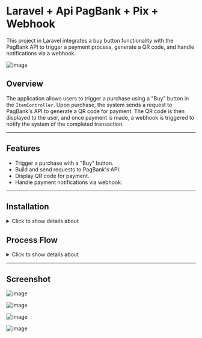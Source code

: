 # Laravel + Api PagBank + Pix + Webhook

This project in Laravel integrates a buy button functionality with the PagBank API to trigger a payment process, generate a QR code, and handle notifications via a webhook.

![image](https://github.com/user-attachments/assets/7d54e21b-5337-4c8e-bc43-3177cc2345bd)

## Overview

The application allows users to trigger a purchase using a "Buy" button in the `ItemController`. Upon purchase, the system sends a request to PagBank's API to generate a QR code for payment. The QR code is then displayed to the user, and once payment is made, a webhook is triggered to notify the system of the completed transaction.

---

## Features

- Trigger a purchase with a "Buy" button.
- Build and send requests to PagBank's API.
- Display QR code for payment.
- Handle payment notifications via webhook.

---

## Installation


<details>
<summary>Click to show details about </summary>


## Installation project
    
1. Clone the repository.
2. Configure environment variables for the PagBank API credentials and Ultrahook credentials.

```bash
git clone [repository-url]
composer install
npm install
```


## Getting Credentials

## 1. Create an Account in PagBank to Use the API in Sandbox

To begin using PagBank's API in a sandbox environment, follow these steps:

1. **Create a PagBank Account**:  
   Go to the [PagBank website](https://pagseguro.uol.com.br/) and create an account to access the sandbox environment for testing purposes.
   
2. **Generate API Token**:  
   Once logged in, generate an API token for accessing PagBank's sandbox API.

   ![image](https://github.com/user-attachments/assets/1e964919-6e26-479d-aeaf-b72403e3def0)

4. **Configure `.env` File**:  
   After obtaining the API token, update your `.env` file with the following information:
   ```
   PAGSEGURO_ENDPOINT=https://sandbox.api.pagseguro.com/orders
   PAGSEGURO_TOKEN=https:<your-pagbank-api-token>
   ```
   ![image](https://github.com/user-attachments/assets/c383ec81-4092-4b17-a0a0-4ecef8561310)
   
## 2. Create an Account in Ultrahook

Ultrahook is used to expose your local server to the internet for webhook testing.

1. **Create an Ultrahook Account**:  
   Go to the [Ultrahook website](https://www.ultrahook.com/) and sign up for an account.
         ![image](https://github.com/user-attachments/assets/f56c47ab-6de9-4282-a913-a2f3127347bf)
   
3. **Generate API Key**:  
   After logging in, generate your API key. This will be needed to initiate the Ultrahook server.

   ![image](https://github.com/user-attachments/assets/f57517b5-0e00-4cae-a29e-f1e61d29d5b5)

4. **Create a File to Store the API Key**:  
   Create a local file (e.g., `.ultrahook`) to store the API key for easy server initiation. The file content should look like this:
   ```
   api_key=<your-ultrahook-api-key>
   ```

   ![image](https://github.com/user-attachments/assets/c135eb92-c29a-46c0-89de-3d7288db47aa)

   ![image](https://github.com/user-attachments/assets/4dcaa6bc-0262-45e5-ad15-dca181ee30ae)

5. **Configure `.env` File**:
   Update your .env file to include the Ultrahook endpoint that will be used to receive webhook events from PagBank.
   ![image](https://github.com/user-attachments/assets/dd6cccac-c8db-438a-b166-a194a6de7bfb)


## Starting the Development Server

1. Start laravel server.

```bash
php artisan serve
```
1. Start ultrahook server.
   
```bash
ultrahook webhook 8000/webhook
```

</details>

## Process Flow

<details>
<summary>Click to show details about </summary>

### 1. **Buy Button Trigger**

The "Buy" button triggers the `buy` action within the `ItemController`.

<details>
<summary>Click to show details about </summary>

![image](https://github.com/user-attachments/assets/f0913b3d-ea62-47ac-ab87-28ded7d18d99)

    
</details>

### 2. **Action Buy: Build Request Body**

In the `buy` action, a request body is constructed (`buildRequestBody`) to send purchase details to PagBank's API.

<details>
<summary>Click to show details about </summary>

![image](https://github.com/user-attachments/assets/173ccd48-315e-4840-9871-e780a5926780)

    
</details>

### 3. **Action Buy: Send Purchase Request**

After the request body is built, the system sends a `sendPurchaseRequest` using cURL to PagBank’s API.

<details>
<summary>Click to show details about </summary>

![image](https://github.com/user-attachments/assets/0046a41c-8d1f-4c38-a880-135e62445585)

    
</details>

### 4. **PagBank API Interaction**

- **Receive Body Request**: PagBank’s API receives the body request sent by the system.
- **Generate QR Code**: Upon successful processing, PagBank returns a response containing a QR code.

<details>
<summary>Click to show details about </summary>
</details>

### 5. **Response from cURL**

- **Successful Response**: If the request is successfully processed, the response will include data with a QR code.
- **Show QR Code**: The QR code is then rendered as an image and displayed to the user.

<details>
<summary>Click to show details about </summary>

![image](https://github.com/user-attachments/assets/d30aec58-adef-43bd-b95e-17e4bdc88c84)

    
</details>

### 6. **QR Code Payment**

Once the user scans and pays via the QR code, PagBank’s API generates a notification confirming the payment.

<details>
<summary>Click to show details about </summary>
</details>

### 7. **Webhook for Payment Notification**

PagBank sends notifications to the `notification_url` specified in the `buildRequestBody`. This webhook is responsible for updating the system on the payment status.


<details>
<summary>Click to show details about </summary>

### Notification Flow

1. **PagSeguro Notifications**: The PagSeguro API sends notifications of completed payments to the URLs listed in the *Notification URLs*.

   ![image](https://github.com/user-attachments/assets/afa85b48-1347-47a8-b20a-5586c03fe87d)

2. **Ultrahook**: The previously created Ultrahook is configured in the *Notification URLs* and will be responsible for receiving these notifications.

   ![image](https://github.com/user-attachments/assets/bd1aeeda-10cd-4161-966e-0e4ae6985e07)

3. **Redirection to Local Server**: The Ultrahook redirects the received notifications to the local server at `http://localhost:8000/webhook`.

   ![image](https://github.com/user-attachments/assets/c67bd5d4-3895-4ddf-baad-dd99500e942e)

4. **POST Request Reception**: The URL `http://localhost:8000/webhook` receives the POST request sent by the Ultrahook.

   ![image](https://github.com/user-attachments/assets/110a630c-5b91-4d25-8de9-e5d25925ba39)

   ![image](https://github.com/user-attachments/assets/47dc94ef-887d-4d0b-8d86-562761f798fc)

6. **Broadcast Update**: Upon receiving the POST request, the server emits a broadcast to a specific channel.

    ![image](https://github.com/user-attachments/assets/64df329d-e258-4647-924c-df4b6075b4ac)

   ![image](https://github.com/user-attachments/assets/3fbbf0f8-a045-4364-9ae9-d31fc696d0c8)


7. **Real-Time Update**: The page listening to the channel receives the broadcast with the notification data and performs a real-time update.

    ![image](https://github.com/user-attachments/assets/662fd346-4079-468e-9a0f-4487a3efc48e)

    
</details>

</details>

---

## Screenshot


![image](https://github.com/user-attachments/assets/204596b1-6495-487b-a082-b4bcbc27640c)

![image](https://github.com/user-attachments/assets/331e1bcb-6a5a-4581-90d9-35678fa99dbc)

![image](https://github.com/user-attachments/assets/9e03f4e6-b438-4579-be26-9ad4c754b3e4)

![image](https://github.com/user-attachments/assets/8c2bcdbe-8174-495e-9cf7-9c6921a511af)


